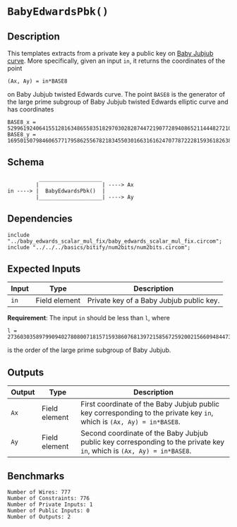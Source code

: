 # `BabyEdwardsPbk()`

## Description

This templates extracts from a private key a public key on [Baby Jubjub curve](https://github.com/ethereum/EIPs/pull/2494). More specifically, given an input `in`, it returns the coordinates of the point 

```
(Ax, Ay) = in*BASE8
``` 
on Baby Jubjub twisted Edwards curve. The point `BASE8` is the generator of the large prime subgroup of Baby Jubjub twisted Edwards elliptic curve and has coordinates
```
BASE8_x = 5299619240641551281634865583518297030282874472190772894086521144482721001553
BASE8_y = 16950150798460657717958625567821834550301663161624707787222815936182638968203
``` 

## Schema

```
          ____________________     
         |                    | ----> Ax
in ----> |  BabyEdwardsPbk()  | 
         |____________________| ----> Ay
```

## Dependencies

```
include "../baby_edwards_scalar_mul_fix/baby_edwards_scalar_mul_fix.circom"; 
include "../../../basics/bitify/num2bits/num2bits.circom";
```

## Expected Inputs

| Input         | Type           | Description         |           
| ------------- | -------------  | -------------       | 
| `in`          | Field element  | Private key of a Baby Jubjub public key. |

**Requirement**: The input `in` should be less than `l`, where
```
l = 2736030358979909402780800718157159386076813972158567259200215660948447373041
```
is the order of the large prime subgroup of Baby Jubjub.

## Outputs

| Output        | Type          | Description         |
| ------------- | ------------- | -------------       |
| `Ax`          | Field element | First coordinate of the Baby Jubjub public key corresponding to the private key `in`, which is  `(Ax, Ay) = in*BASE8`. |
| `Ay`          | Field element | Second coordinate of the Baby Jubjub public key corresponding to the private key `in`, which is  `(Ax, Ay) = in*BASE8`. |


## Benchmarks 

```
Number of Wires: 777
Number of Constraints: 776
Number of Private Inputs: 1
Number of Public Inputs: 0
Number of Outputs: 2
```